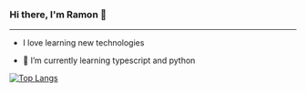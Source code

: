 ### Hi there, I'm Ramon 👋
<hr>
<p>
  
- I love learning new technologies
  
- 🌱 I’m currently learning typescript and python
</p>

[![Top Langs](https://github-readme-stats.vercel.app/api/top-langs/?username=ramoncasti&layout=compact)](https://github.com/anuraghazra/github-readme-stats)
